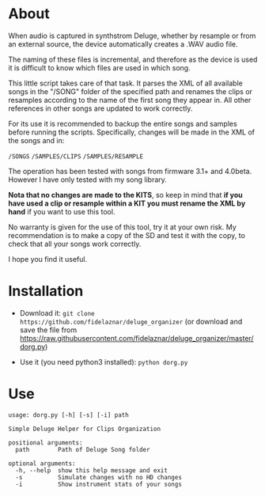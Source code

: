 # About 

When audio is captured in synthstrom Deluge, whether by resample or from an external source, the device automatically creates a .WAV audio file.

The naming of these files is incremental, and therefore as the device is used it is difficult to know which files are used in which song.

This little script takes care of that task. It parses the XML of all available songs in the "/SONG" folder of the specified path and renames the clips or resamples according to the name of the first song they appear in. All other references in other songs are updated to work correctly.

For its use it is recommended to backup the entire songs and samples before running the scripts. Specifically, changes will be made in the XML of the songs and in:

`/SONGS`
`/SAMPLES/CLIPS`
`/SAMPLES/RESAMPLE`

The operation has been tested with songs from firmware 3.1+ and 4.0beta. However I have only tested with my song library.

**Nota that no changes are made to the KITS**, so keep in mind that **if you have used a clip or resample within a KIT you must rename the XML by hand** if you want to use this tool.

No warranty is given for the use of this tool, try it at your own risk. My recommendation is to make a copy of the SD and test it with the copy, to check that all your songs work correctly.

I hope you find it useful.

# Installation

* Download it: `git clone https://github.com/fidelaznar/deluge_organizer` (or download and save the file from https://raw.githubusercontent.com/fidelaznar/deluge_organizer/master/dorg.py)

* Use it (you need python3 installed): `python dorg.py`

# Use

~~~~~
usage: dorg.py [-h] [-s] [-i] path

Simple Deluge Helper for Clips Organization

positional arguments:
  path        Path of Deluge Song folder

optional arguments:
  -h, --help  show this help message and exit
  -s          Simulate changes with no HD changes
  -i          Show instrument stats of your songs
~~~~~